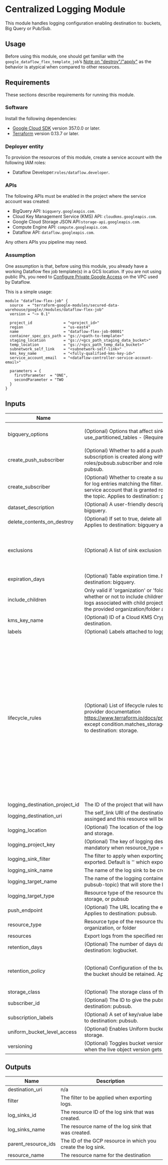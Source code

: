 # Centralized Logging Module

This module handles logging configuration enabling destination to: buckets, Big Query or Pub/Sub.

## Usage

Before using this module, one should get familiar with the `google_dataflow_flex_template_job`’s [Note on "destroy"/"apply"](https://registry.terraform.io/providers/hashicorp/google/latest/docs/resources/dataflow_flex_template_job#note-on-destroy--apply) as the behavior is atypical when compared to other resources.

## Requirements

These sections describe requirements for running this module.

### Software

Install the following dependencies:

- [Google Cloud SDK](https://cloud.google.com/sdk/install) version 357.0.0 or later.
- [Terraform](https://www.terraform.io/downloads.html) version 0.13.7 or later.

### Deployer entity

To provision the resources of this module, create a service account
with the following IAM roles:

- Dataflow Developer:`roles/dataflow.developer`.

### APIs

The following APIs must be enabled in the project where the service account was created:

- BigQuery API: `bigquery.googleapis.com`.
- Cloud Key Management Service (KMS) API: `cloudkms.googleapis.com`.
- Google Cloud Storage JSON API:`storage-api.googleapis.com`.
- Compute Engine API: `compute.googleapis.com`.
- Dataflow API: `dataflow.googleapis.com`.

Any others APIs you pipeline may need.

### Assumption

One assumption is that, before using this module, you already have a working Dataflow flex job template(s) in a GCS location.
If you are not using public IPs, you need to [Configure Private Google Access](https://cloud.google.com/vpc/docs/configure-private-google-access)
on the VPC used by Dataflow.

This is a simple usage:

```hcl
module "dataflow-flex-job" {
  source  = "terraform-google-modules/secured-data-warehouse/google//modules/dataflow-flex-job"
  version = "~> 0.1"

  project_id              = "<project_id>"
  region                  = "us-east4"
  name                    = "dataflow-flex-job-00001"
  container_spec_gcs_path = "gs://<path-to-template>"
  staging_location        = "gs://<gcs_path_staging_data_bucket>"
  temp_location           = "gs://<gcs_path_temp_data_bucket>"
  subnetwork_self_link    = "<subnetwork-self-link>"
  kms_key_name            = "<fully-qualified-kms-key-id>"
  service_account_email   = "<dataflow-controller-service-account-email>"

  parameters = {
    firstParameter  = "ONE",
    secondParameter = "TWO
  }
}
```

<!-- BEGINNING OF PRE-COMMIT-TERRAFORM DOCS HOOK -->
## Inputs

| Name | Description | Type | Default | Required |
|------|-------------|------|---------|:--------:|
| bigquery\_options | (Optional) Options that affect sinks exporting data to BigQuery. use\_partitioned\_tables - (Required) Whether to use BigQuery's partition tables. | <pre>object({<br>    use_partitioned_tables = bool<br>  })</pre> | `null` | no |
| create\_push\_subscriber | (Optional) Whether to add a push configuration to the subcription. If 'true', a push subscription is created along with a service account that is granted roles/pubsub.subscriber and roles/pubsub.viewer to the topic. Applies to destination: pubsub. | `bool` | `false` | no |
| create\_subscriber | (Optional) Whether to create a subscription to the topic that was created and used for log entries matching the filter. If 'true', a pull subscription is created along with a service account that is granted roles/pubsub.subscriber and roles/pubsub.viewer to the topic. Applies to destination: pubsub. | `bool` | `false` | no |
| dataset\_description | (Optional) A user-friendly description of the dataset. Applies to destination: bigquery. | `string` | `""` | no |
| delete\_contents\_on\_destroy | (Optional) If set to true, delete all contained objects in the logging destination. Applies to destination: bigquery and storage. | `bool` | `false` | no |
| exclusions | (Optional) A list of sink exclusion filters. | <pre>list(object({<br>    name        = string,<br>    description = string,<br>    filter      = string,<br>    disabled    = bool<br>  }))</pre> | `[]` | no |
| expiration\_days | (Optional) Table expiration time. If null logs will never be deleted. Applies to destination: bigquery. | `number` | `null` | no |
| include\_children | Only valid if 'organization' or 'folder' is chosen as var.resource\_type. Determines whether or not to include children organizations/folders in the sink export. If true, logs associated with child projects are also exported; otherwise only logs relating to the provided organization/folder are included. | `bool` | `false` | no |
| kms\_key\_name | (Optional) ID of a Cloud KMS CryptoKey that will be used to encrypt the logging destination. | `string` | `null` | no |
| labels | (Optional) Labels attached to logging resources. | `map(string)` | `{}` | no |
| lifecycle\_rules | (Optional) List of lifecycle rules to configure. Format is the same as described in provider documentation https://www.terraform.io/docs/providers/google/r/storage_bucket.html#lifecycle_rule except condition.matches\_storage\_class should be a comma delimited string. Applies to destination: storage. | <pre>set(object({<br>    # Object with keys:<br>    # - type - The type of the action of this Lifecycle Rule. Supported values: Delete and SetStorageClass.<br>    # - storage_class - (Required if action type is SetStorageClass) The target Storage Class of objects affected by this Lifecycle Rule.<br>    action = map(string)<br><br>    # Object with keys:<br>    # - age - (Optional) Minimum age of an object in days to satisfy this condition.<br>    # - created_before - (Optional) Creation date of an object in RFC 3339 (e.g. 2017-06-13) to satisfy this condition.<br>    # - with_state - (Optional) Match to live and/or archived objects. Supported values include: "LIVE", "ARCHIVED", "ANY".<br>    # - matches_storage_class - (Optional) Comma delimited string for storage class of objects to satisfy this condition. Supported values include: MULTI_REGIONAL, REGIONAL, NEARLINE, COLDLINE, STANDARD, DURABLE_REDUCED_AVAILABILITY.<br>    # - num_newer_versions - (Optional) Relevant only for versioned objects. The number of newer versions of an object to satisfy this condition.<br>    # - days_since_custom_time - (Optional) The number of days from the Custom-Time metadata attribute after which this condition becomes true.<br>    condition = map(string)<br>  }))</pre> | `[]` | no |
| logging\_destination\_project\_id | The ID of the project that will have the resources where the logs will be created. | `string` | n/a | yes |
| logging\_destination\_uri | The self\_link URI of the destination resource. If provided all needed permitions will be assinged and this resource will be used as log destination for all resources. | `string` | `""` | no |
| logging\_location | (Optional) The location of the logging destination. Applies to destination: bigquery and storage. | `string` | `"US"` | no |
| logging\_project\_key | (Optional) The key of logging destination project if it is inside resources map. It is mandatory when resource\_type = project and logging\_target\_type = logbucket. | `string` | `""` | no |
| logging\_sink\_filter | The filter to apply when exporting logs. Only log entries that match the filter are exported. Default is '' which exports all logs. | `string` | `""` | no |
| logging\_sink\_name | The name of the log sink to be created. | `string` | `""` | no |
| logging\_target\_name | The name of the logging container (logbucket, bigquery-dataset, storage, or pubsub-topic) that will store the logs. | `string` | `""` | no |
| logging\_target\_type | Resource type of the resource that will store the logs. Must be: logbucket, bigquery, storage, or pubsub | `string` | n/a | yes |
| push\_endpoint | (Optional) The URL locating the endpoint to which messages should be pushed. Applies to destination: pubsub. | `string` | `""` | no |
| resource\_type | Resource type of the resource that will export logs to destination. Must be: project, organization, or folder | `string` | n/a | yes |
| resources | Export logs from the specified resources. | `map(string)` | n/a | yes |
| retention\_days | (Optional) The number of days data should be retained for the log bucket. Applies to destination: logbucket. | `number` | `30` | no |
| retention\_policy | (Optional) Configuration of the bucket's data retention policy for how long objects in the bucket should be retained. Applies to destination: storage. | <pre>object({<br>    is_locked             = bool<br>    retention_period_days = number<br>  })</pre> | `null` | no |
| storage\_class | (Optional) The storage class of the storage bucket. Applies to destination: storage. | `string` | `"STANDARD"` | no |
| subscriber\_id | (Optional) The ID to give the pubsub pull subscriber service account. Applies to destination: pubsub. | `string` | `""` | no |
| subscription\_labels | (Optional) A set of key/value label pairs to assign to the pubsub subscription. Applies to destination: pubsub. | `map(string)` | `{}` | no |
| uniform\_bucket\_level\_access | (Optional) Enables Uniform bucket-level access to a bucket. Applies to destination: storage. | `bool` | `true` | no |
| versioning | (Optional) Toggles bucket versioning, ability to retain a non-current object version when the live object version gets replaced or deleted. Applies to destination: storage. | `bool` | `false` | no |

## Outputs

| Name | Description |
|------|-------------|
| destination\_uri | n/a |
| filter | The filter to be applied when exporting logs. |
| log\_sinks\_id | The resource ID of the log sink that was created. |
| log\_sinks\_name | The resource name of the log sink that was created. |
| parent\_resource\_ids | The ID of the GCP resource in which you create the log sink. |
| resource\_name | The resource name for the destination |

<!-- END OF PRE-COMMIT-TERRAFORM DOCS HOOK -->
